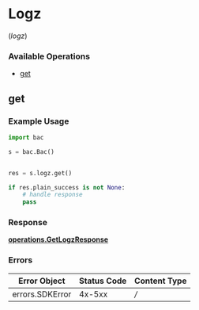 # Logz
(*logz*)

### Available Operations

* [get](#get)

## get

### Example Usage

```python
import bac

s = bac.Bac()


res = s.logz.get()

if res.plain_success is not None:
    # handle response
    pass

```


### Response

**[operations.GetLogzResponse](../../models/operations/getlogzresponse.md)**
### Errors

| Error Object    | Status Code     | Content Type    |
| --------------- | --------------- | --------------- |
| errors.SDKError | 4x-5xx          | */*             |
